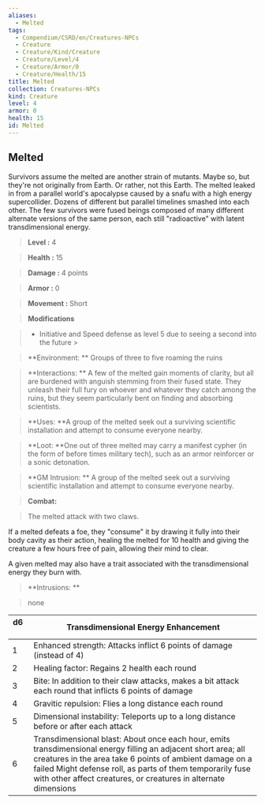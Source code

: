 ```yaml
---
aliases:
  - Melted
tags:
  - Compendium/CSRD/en/Creatures-NPCs
  - Creature
  - Creature/Kind/Creature
  - Creature/Level/4
  - Creature/Armor/0
  - Creature/Health/15
title: Melted
collection: Creatures-NPCs
kind: Creature
level: 4
armor: 0
health: 15
id: Melted
---
```

## Melted    
Survivors assume the melted are another strain of mutants. Maybe so, but they're not originally from Earth. Or rather, not this Earth. The melted leaked in from a parallel world's apocalypse caused by a snafu with a high energy supercollider. Dozens of different but parallel timelines smashed into each other. The few survivors were fused beings composed of many different alternate versions of the same person, each still "radioactive" with latent transdimensional energy.    
  
    
> **Level :** 4    
> **Health :** 15    
> **Damage :** 4 points    
> **Armor :** 0    
> **Movement :** Short    
> **Modifications**    
>- Initiative and Speed defense as level 5 due to seeing a second into the future >  
>    
> **Environment: ** Groups of three to five roaming the ruins    
> **Interactions: ** A few of the melted gain moments of clarity, but all are burdened with anguish stemming from their fused state. They unleash their full fury on whoever and whatever they catch among the ruins, but they seem particularly bent on finding and absorbing scientists.    
> **Uses: **A group of the melted seek out a surviving scientific installation and attempt to consume everyone nearby.    
> **Loot: **One out of three melted may carry a manifest cypher (in the form of before times military tech), such as an armor reinforcer or a sonic detonation.    
> **GM Intrusion: ** A group of the melted seek out a surviving scientific installation and attempt to consume everyone nearby.    
  
> **Combat:**   
> The melted attack with two claws.   
If a melted defeats a foe, they "consume" it by drawing it fully into their body cavity as their action, healing the melted for 10 health and giving the creature a few hours free of pain, allowing their mind to clear.   
A given melted may also have a trait associated with the transdimensional energy they burn with.    
    
  
> **Intrusions: **   
> none    
    
  
| d6&nbsp; &nbsp; &nbsp; | Transdimensional Energy Enhancement                                                                                                                                                                                                                                                                       |
| ---------------------- | --------------------------------------------------------------------------------------------------------------------------------------------------------------------------------------------------------------------------------------------------------------------------------------------------------- |
| 1                      | Enhanced strength: Attacks inflict 6 points of damage (instead of 4)                                                                                                                                                                                                                                      |
| 2                      | Healing factor: Regains 2 health each round                                                                                                                                                                                                                                                               |
| 3                      | Bite: In addition to their claw attacks, makes a bit attack each round that inflicts 6 points of damage                                                                                                                                                                                                   |
| 4                      | Gravitic repulsion: Flies a long distance each round                                                                                                                                                                                                                                                      |
| 5                      | Dimensional instability: Teleports up to a long distance before or after each attack                                                                                                                                                                                                                      |
| 6                      | Transdimensional blast: About once each hour, emits transdimensional energy filling an adjacent short area; all creatures in the area take 6 points of ambient damage on a failed Might defense roll, as parts of them temporarily fuse with other affect creatures, or creatures in alternate dimensions |
